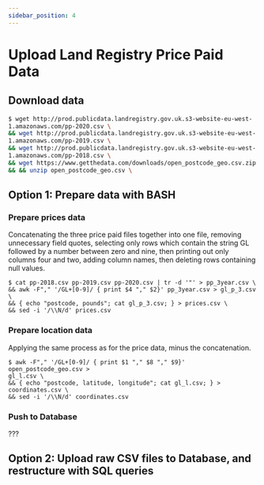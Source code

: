 ```yaml
---
sidebar_position: 4
---
```


# Upload Land Registry Price Paid Data

## Download data

``` bash
$ wget http://prod.publicdata.landregistry.gov.uk.s3-website-eu-west-
1.amazonaws.com/pp-2020.csv \
&& wget http://prod.publicdata.landregistry.gov.uk.s3-website-eu-west-
1.amazonaws.com/pp-2019.csv \
&& wget http://prod.publicdata.landregistry.gov.uk.s3-website-eu-west-
1.amazonaws.com/pp-2018.csv \
&& wget https://www.getthedata.com/downloads/open_postcode_geo.csv.zip \
&& && unzip open_postcode_geo.csv \
```

## Option 1: Prepare  data with BASH
### Prepare prices data
Concatenating the three price paid files together into one file, removing unnecessary field quotes,
selecting only rows which contain the string GL followed by a number between zero and nine, then printing
out only columns four and two, adding column names, then deleting rows containing null values.

```
$ cat pp-2018.csv pp-2019.csv pp-2020.csv | tr -d '"' > pp_3year.csv \
&& awk -F"," '/GL+[0-9]/ { print $4 "," $2}' pp_3year.csv > gl_p_3.csv \
&& { echo "postcode, pounds"; cat gl_p_3.csv; } > prices.csv \
&& sed -i '/\\N/d' prices.csv
```
### Prepare location data  

Applying the same process as for the price data, minus the concatenation.

```
$ awk -F"," '/GL+[0-9]/ { print $1 "," $8 "," $9}' open_postcode_geo.csv >
gl_l.csv \
&& { echo "postcode, latitude, longitude"; cat gl_l.csv; } >
coordinates.csv \
&& sed -i '/\\N/d' coordinates.csv
```

### Push to Database
???

## Option 2: Upload raw CSV files to Database, and restructure with SQL queries